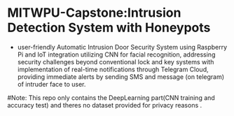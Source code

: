 # MITWPU-Capstone:Intrusion Detection System with Honeypots
- user-friendly Automatic Intrusion Door Security System using Raspberry Pi and IoT integration utilizing CNN for facial recognition, addressing security challenges beyond conventional lock and key systems with implementation of real-time notifications through Telegram Cloud, providing immediate alerts by sending SMS and message (on telegram) of intruder face to user.

#Note:
This repo only contains the DeepLearning part(CNN training and accuracy test) and theres no dataset provided for privacy reasons . 
